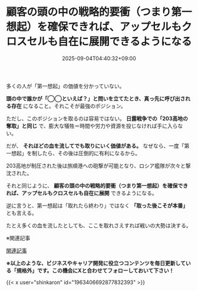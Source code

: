 ﻿---
title: "顧客の頭の中の戦略的要衝（つまり第一想起）を確保できれば、アップセルもクロスセルも自在に展開できるようになる"
date: 2025-09-04T04:40:32+09:00
draft: false
---

多くの人が「第一想起」の価値を分かっていない。

 **頭の中で誰かが「◯◯といえば？」と問いを立てたとき、真っ先に呼び出される存在** になること。それこそが最強のポジション。

ただし、このポジションを取るのは容易ではない。 **日露戦争での「203高地の奪取」と同じ** で、膨大な犠牲＝時間や労力や資源を投じなければ手に入らない。

だが、 **それほどの血を流してでも取りにいく価値がある。** なぜなら、一度「第一想起」を制したら、その後は圧倒的に有利になるから。

203高地が制圧された後は旅順港への砲撃が可能となり、ロシア艦隊が次々と撃沈された。

それと同じように、 **顧客の頭の中の戦略的要衝（つまり第一想起）を確保できれば、アップセルもクロスセルも自在に展開** できるようになる。

逆に言うと、第一想起は「取れたら終わり」ではなく **「取った後こそが本番」** とも言える。

たとえ多くの血を流したとしても、ここを取れさえすれば戦いの大勢は決する。

※関連記事



[関連記事](https://note.com/shinkaron/n/n62ca28eaa69d)



**※以上のような、ビジネスやキャリア開発に役立つコンテンツを毎日更新している「規格外」です。この機会にXと合わせてフォローしておいて下さい！**



{{< x user="shinkaron" id="1963406692877832393" >}}